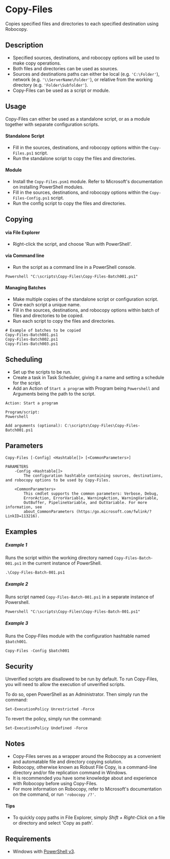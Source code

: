 # Copy-Files
Copies specified files and directories to each specified destination using Robocopy.

## Description
* Specified sources, destinations, and robocopy options will be used to make copy operations.
* Both files and directories can be used as sources.
* Sources and destinations paths can either be local (e.g. `'C:\Folder'`), network (e.g. `'\\ServerName\Folder'`), or relative from the working directory (e.g. `'Folder\Subfolder'`).
* Copy-Files can be used as a script or module.

## Usage
Copy-Files can either be used as a standalone script, or as a module together with separate configuration scripts.

#### Standalone Script
* Fill in the sources, destinations, and robocopy options within the `Copy-Files.ps1` script.
* Run the standalone script to copy the files and directories.


#### Module
* Install the `Copy-Files.psm1` module. Refer to Microsoft's documentation on installing PowerShell modules.
* Fill in the sources, destinations, and robocopy options within the `Copy-Files-Config.ps1` script.
* Run the config script to copy the files and directories.

## Copying

#### via File Explorer
* Right-click the script, and choose 'Run with PowerShell'.

#### via Command line
* Run the script as a command line in a PowerShell console.
```
Powershell "C:\scripts\Copy-Files\Copy-Files-Batch001.ps1"
```

#### Managing Batches
* Make multiple copies of the standalone script or configuration script.
* Give each script a unique name.
* Fill in the sources, destinations, and robocopy options within batch of files and directories to be copied.
* Run each script to copy the files and directories.

```
# Example of batches to be copied
Copy-Files-Batch001.ps1
Copy-Files-Batch002.ps1
Copy-Files-Batch003.ps1
```

## Scheduling
* Set up the scripts to be run.
* Create a task in Task Scheduler, giving it a name and setting a schedule for the script.
* Add an Action of `Start a program` with Program being `Powershell` and Arguments being the path to the script.
```
Action: Start a program

Program/script:
Powershell

Add arguments (optional): C:\scripts\Copy-Files\Copy-Files-Batch001.ps1
```

## Parameters
```
Copy-Files [-Config] <Hashtable[]> [<CommonParameters>]

PARAMETERS
    -Config <Hashtable[]>
        The configuration hashtable containing sources, destinations, and robocopy options to be used by Copy-Files.

    <CommonParameters>
        This cmdlet supports the common parameters: Verbose, Debug,
        ErrorAction, ErrorVariable, WarningAction, WarningVariable,
        OutBuffer, PipelineVariable, and OutVariable. For more information, see
        about_CommonParameters (https:/go.microsoft.com/fwlink/?LinkID=113216).
```

## Examples

##### Example 1
Runs the script within the working directory named `Copy-Files-Batch-001.ps1` in the current instance of PowerShell.
```
.\Copy-Files-Batch-001.ps1
```
##### Example 2
Runs script named `Copy-Files-Batch-001.ps1` in a separate instance of Powershell.
```
Powershell "C:\scripts\Copy-Files\Copy-Files-Batch-001.ps1"
```
##### Example 3
Runs the Copy-Files module with the configuration hashtable named `$batch001`.
```
Copy-Files -Config $batch001
```

## Security
Unverified scripts are disallowed to be run by default. To run Copy-Files, you will need to allow the execution of unverified scripts.

To do so, open PowerShell as an Administrator. Then simply run the  command:
```
Set-ExecutionPolicy Unrestricted -Force
```
To revert the policy, simply run the command:
```
Set-ExecutionPolicy Undefined -Force
```

## Notes
* Copy-Files serves as a wrapper around the Robocopy as a convenient and automatable file and directory copying solution.
* Robocopy, otherwise known as Robust File Copy, is a command-line directory and/or file replication command in Windows.
* It is recommended you have some knowledge about and experience with Robocopy before using Copy-Files.
* For more information on Robocopy, refer to Microsoft's documentation on the command, or run `'robocopy /?'`.

#### Tips
* To quickly copy paths in File Explorer, simply *Shift + Right-Click* on a file or directory and select 'Copy as path'.

## Requirements
* Windows with <a href="https://github.com/PowerShell/PowerShell#get-powershell" target="_blank" title="PowerShell">PowerShell v3</a>.